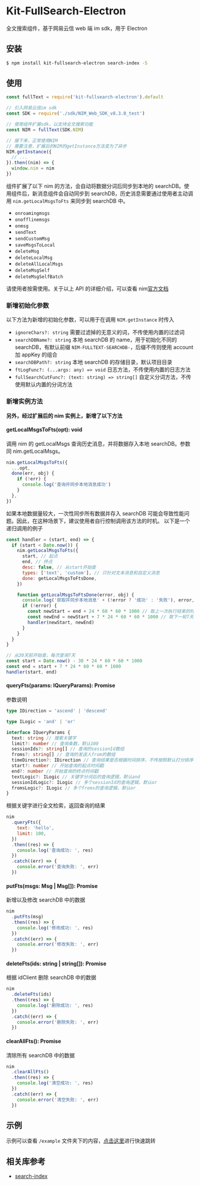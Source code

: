 # Kit-FullSearch-Electron

全文搜索组件，基于网易云信 web 端 im sdk，用于 Electron

## 安装

```bash
$ npm install kit-fullsearch-electron search-index -S
```

## 使用

```js
const fullText = require('kit-fullsearch-electron').default

// 引入网易云信im sdk
const SDK = require('./sdk/NIM_Web_SDK_v8.3.0_test')

// 使用组件扩展sdk，以支持全文搜索功能
const NIM = fullText(SDK.NIM)

// 接下来，正常使用NIM
// 需要注意，扩展后的NIM的getInstance方法变为了异步
NIM.getInstance({
  // ...
}).then((nim) => {
  window.nim = nim
})
```

组件扩展了以下 nim 的方法，会自动将数据分词后同步到本地的 searchDB。使用组件后，新消息组件会自动同步到 searchDB，历史消息需要通过使用者主动调用 `nim.getLocalMsgsToFts` 来同步到 searchDB 中。

- `onroamingmsgs`
- `onofflinemsgs`
- `onmsg`
- `sendText`
- `sendCustomMsg`
- `saveMsgsToLocal`
- `deleteMsg`
- `deleteLocalMsg`
- `deleteAllLocalMsgs`
- `deleteMsgSelf`
- `deleteMsgSelfBatch`

请使用者按需使用。关于以上 API 的详细介绍，可以查看 nim[官方文档](https://dev.yunxin.163.com/docs/interface/%E5%8D%B3%E6%97%B6%E9%80%9A%E8%AE%AFWeb%E7%AB%AF/NIMSDK-Web/NIM.html)

### 新增初始化参数

以下方法为新增的初始化参数，可以用于在调用 `NIM.getInstance` 时传入

- `ignoreChars?: string` 需要过滤掉的无意义的词，不传使用内置的过滤词
- `searchDBName?: string` 本地 searchDB 的 name，用于初始化不同的 searchDB，有默认前缀 `NIM-FULLTEXT-SEARCHDB-`，后缀不传则使用 account 加 appKey 的组合
- `searchDBPath?: string` 本地 searchDB 的存储目录，默认项目目录
- `ftLogFunc?: (...args: any) => void` 日志方法，不传使用内置的日志方法
- `fullSearchCutFunc?: (text: string) => string[]` 自定义分词方法，不传使用默认内置的分词方法

### 新增实例方法

**另外，经过扩展后的 nim 实例上，新增了以下方法**

#### getLocalMsgsToFts(opt): void

调用 nim 的 getLocalMsgs 查询历史消息，并将数据存入本地 searchDB。参数同 nim.getLocalMsgs。

```js
nim.getLocalMsgsToFts({
  ...opt,
  done(err, obj) {
    if (!err) {
      console.log('查询并同步本地消息成功')
    }
  },
})
```

如果本地数据量较大，一次性同步所有数据并存入 searchDB 可能会导致性能问题。因此，在这种场景下，建议使用者自行控制调用该方法的时机。
以下是一个递归调用的例子

```js
const handler = (start, end) => {
  if (start < Date.now()) {
    nim.getLocalMsgsToFts({
      start, // 起点
      end, // 终点
      desc: false, // 从start开始查
      types: ['text', 'custom'], // 只针对文本消息和自定义消息
      done: getLocalMsgsToFtsDone,
    })

    function getLocalMsgsToFtsDone(error, obj) {
      console.log('获取并同步本地消息' + (!error ? '成功' : '失败'), error, obj)
      if (!error) {
        const newStart = end + 24 * 60 * 60 * 1000 // 取上一次执行结束的时间的后一天作为新一轮查询的起点
        const newEnd = newStart + 7 * 24 * 60 * 60 * 1000 // 取下一轮7天内的数据
        handler(newStart, newEnd)
      }
    }
  }
}

// 从30天前开始查，每次查询7天
const start = Date.now() - 30 * 24 * 60 * 60 * 1000
const end = start + 7 * 24 * 60 * 60 * 1000
handler(start, end)
```

#### queryFts(params: IQueryParams): Promise<any>

参数说明

```typescript
type IDirection = 'ascend' | 'descend'

type ILogic = 'and' | 'or'

interface IQueryParams {
  text: string // 搜索关键字
  limit?: number // 查询条数，默认100
  sessionIds?: string[] // 查询的sessionId数组
  froms?: string[] // 查询的发送人from的数组
  timeDirection?: IDirection // 查询结果是否根据时间排序，不传按照默认打分排序
  start?: number // 开始查询的起点时间戳
  end?: number // 开始查询的终点时间戳
  textLogic?: ILogic // 关键字分词后的查询逻辑，默认and
  sessionIdLogic?: ILogic // 多个sessionId的查询逻辑，默认or
  fromsLogic?: ILogic // 多个froms的查询逻辑，默认or
}
```

根据关键字进行全文检索，返回查询的结果

```js
nim
  .queryFts({
    text: 'hello',
    limit: 100,
  })
  .then((res) => {
    console.log('查询成功: ', res)
  })
  .catch((err) => {
    console.error('查询失败: ', err)
  })
```

#### putFts(msgs: Msg | Msg[]): Promise<void>

新增以及修改 searchDB 中的数据

```js
nim
  .putFts(msg)
  .then((res) => {
    console.log('修改成功: ', res)
  })
  .catch((err) => {
    console.error('修改失败: ', err)
  })
```

#### deleteFts(ids: string | string[]): Promise<void>

根据 idClient 删除 searchDB 中的数据

```js
nim
  .deleteFts(ids)
  .then((res) => {
    console.log('删除成功: ', res)
  })
  .catch((err) => {
    console.error('删除失败: ', err)
  })
```

#### clearAllFts(): Promise<void>

清除所有 searchDB 中的数据

```js
nim
  .clearAllFts()
  .then((res) => {
    console.log('清空成功: ', res)
  })
  .catch((err) => {
    console.error('清空失败: ', err)
  })
```

## 示例

示例可以查看 `/example` 文件夹下的内容，[点击这里](example/README.md)进行快速跳转

## 相关库参考

- [search-index](https://github.com/fergiemcdowall/search-index)
